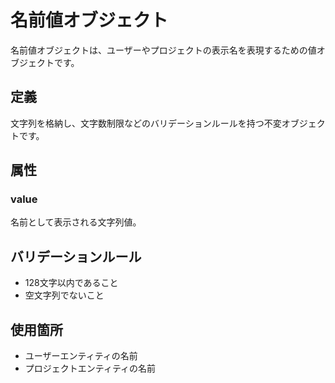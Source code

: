 # 名前値オブジェクト

名前値オブジェクトは、ユーザーやプロジェクトの表示名を表現するための値オブジェクトです。

## 定義

文字列を格納し、文字数制限などのバリデーションルールを持つ不変オブジェクトです。

## 属性

### value
名前として表示される文字列値。

## バリデーションルール

- 128文字以内であること
- 空文字列でないこと

## 使用箇所

- ユーザーエンティティの名前
- プロジェクトエンティティの名前